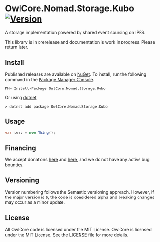 # OwlCore.Nomad.Storage.Kubo [![Version](https://img.shields.io/nuget/v/OwlCore.Nomad.Storage.Kubo.svg)](https://www.nuget.org/packages/OwlCore.Nomad.Storage.Kubo)

A storage implementation powered by shared event sourcing on IPFS.

This library is in prerelease and documentation is work in progress. Please return later.

## Install

Published releases are available on [NuGet](https://www.nuget.org/packages/OwlCore.Nomad.Storage.Kubo). To install, run the following command in the [Package Manager Console](https://docs.nuget.org/docs/start-here/using-the-package-manager-console).

    PM> Install-Package OwlCore.Nomad.Storage.Kubo
    
Or using [dotnet](https://docs.microsoft.com/en-us/dotnet/core/tools/dotnet)

    > dotnet add package OwlCore.Nomad.Storage.Kubo

## Usage

```cs
var test = new Thing();
```

## Financing

We accept donations [here](https://github.com/sponsors/Arlodotexe) and [here](https://www.patreon.com/arlodotexe), and we do not have any active bug bounties.

## Versioning

Version numbering follows the Semantic versioning approach. However, if the major version is `0`, the code is considered alpha and breaking changes may occur as a minor update.

## License

All OwlCore code is licensed under the MIT License. OwlCore is licensed under the MIT License. See the [LICENSE](./src/LICENSE.txt) file for more details.
